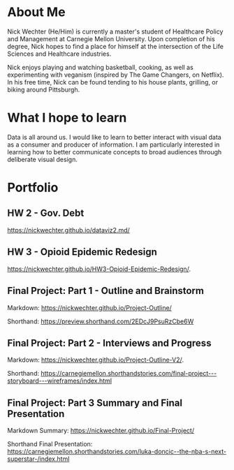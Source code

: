 # About Me
Nick Wechter (He/Him) is currently a master's student of Healthcare Policy and Management at Carnegie Mellon University. Upon completion of his degree, Nick hopes to find a place for himself at the intersection of the Life Sciences and Healthcare industries.

Nick enjoys playing and watching basketball, cooking, as well as experimenting with veganism (inspired by The Game Changers, on Netflix). In his free time, Nick can be found tending to his house plants, grilling, or biking around Pittsburgh.

# What I hope to learn
Data is all around us. I would like to learn to better interact with visual data as a consumer and producer of information. I am particularly interested in learning how to better communicate concepts to broad audiences through deliberate visual design. 

# Portfolio

## HW 2 - Gov. Debt
https://nickwechter.github.io/dataviz2.md/

## HW 3 - Opioid Epidemic Redesign
https://nickwechter.github.io/HW3-Opioid-Epidemic-Redesign/.

## Final Project: Part 1 - Outline and Brainstorm
Markdown: https://nickwechter.github.io/Project-Outline/

Shorthand: https://preview.shorthand.com/2EDcJ9PsuRzCbe6W

## Final Project: Part 2 - Interviews and Progress
Markdown: https://nickwechter.github.io/Project-Outline-V2/.

Shorthand: https://carnegiemellon.shorthandstories.com/final-project---storyboard---wireframes/index.html

## Final Project: Part 3 Summary and Final Presentation
Markdown Summary: https://nickwechter.github.io/Final-Project/

Shorthand Final Presentation: https://carnegiemellon.shorthandstories.com/luka-doncic--the-nba-s-next-superstar-/index.html
